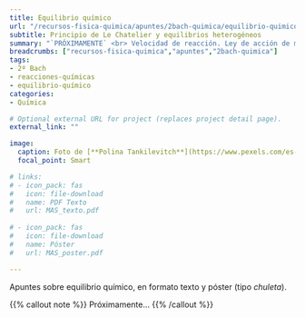 ```yaml
---
title: Equilibrio químico
url: "/recursos-fisica-quimica/apuntes/2bach-quimica/equilibrio-quimico"
subtitle: Principio de Le Chatelier y equilibrios heterogéneos
summary: "`PRÓXIMAMENTE` <br> Velocidad de reacción. Ley de acción de masas. Principio de Le Chatelier. Equilibrios heterogéneos."
breadcrumbs: ["recursos-fisica-quimica","apuntes","2bach-quimica"]
tags:
- 2º Bach
- reacciones-químicas
- equilibrio-químico
categories:
- Química

# Optional external URL for project (replaces project detail page).
external_link: ""

image:
  caption: Foto de [**Polina Tankilevitch**](https://www.pexels.com/es-es/@polina-tankilevitch) en [Pexels](https://www.pexels.com/es-es/)
  focal_point: Smart

# links:
# - icon_pack: fas
#   icon: file-download
#   name: PDF Texto
#   url: MAS_texto.pdf
  
# - icon_pack: fas
#   icon: file-download
#   name: Póster
#   url: MAS_poster.pdf

---
```


Apuntes sobre equilibrio químico, en formato texto y póster (tipo _chuleta_).

{{% callout note %}}
Próximamente...
{{% /callout %}}